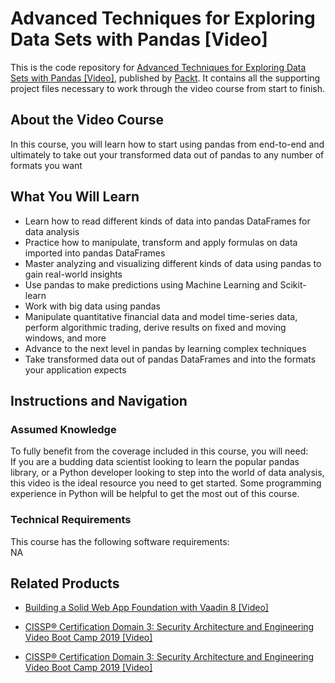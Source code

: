 # Advanced Techniques for Exploring Data Sets with Pandas [Video]
This is the code repository for [Advanced Techniques for Exploring Data Sets with Pandas [Video]](https://www.packtpub.com/big-data-and-business-intelligence/advanced-techniques-exploring-data-sets-pandas-video?utm_source=github&utm_medium=repository&utm_campaign=9781788397599), published by [Packt](https://www.packtpub.com/?utm_source=github). It contains all the supporting project files necessary to work through the video course from start to finish.
## About the Video Course
In this course, you will learn how to start using pandas from end-to-end and ultimately to take out your transformed data out of pandas to any number of formats you want	

<H2>What You Will Learn</H2>
<DIV class=book-info-will-learn-text>
<UL>
<LI>Learn how to read different kinds of data into pandas DataFrames for data analysis 
<LI>Practice how to manipulate, transform and apply formulas on data imported into pandas DataFrames 
<LI>Master analyzing and visualizing different kinds of data using pandas to gain real-world insights 
<LI>Use pandas to make predictions using Machine Learning and Scikit-learn 
<LI>Work with big data using pandas 
<LI>Manipulate quantitative financial data and model time-series data, perform algorithmic trading, derive results on fixed and moving windows, and more 
<LI>Advance to the next level in pandas by learning complex techniques 
<LI>Take transformed data out of pandas DataFrames and into the formats your application expects </LI></UL></DIV>

## Instructions and Navigation
### Assumed Knowledge
To fully benefit from the coverage included in this course, you will need:<br/>
If you are a budding data scientist looking to learn the popular pandas library, or a Python developer looking to step into the world of data analysis, this video is the ideal resource you need to get started. Some programming experience in Python will be helpful to get the most out of this course.	
### Technical Requirements
This course has the following software requirements:<br/>
NA

## Related Products
* [Building a Solid Web App Foundation with Vaadin 8 [Video]](https://www.packtpub.com/application-development/building-solid-web-app-foundation-vaadin-8-video?utm_source=github&utm_medium=repository&utm_campaign=9781788294492)

* [CISSP®️ Certification Domain 3: Security Architecture and Engineering Video Boot Camp 2019 [Video]](https://www.packtpub.com/application-development/cissp-certification-domain-3-security-architecture-and-engineering-video?utm_source=github&utm_medium=repository&utm_campaign=9781838646080)

* [CISSP®️ Certification Domain 3: Security Architecture and Engineering Video Boot Camp 2019 [Video]](https://www.packtpub.com/application-development/cissp-certification-domain-3-security-architecture-and-engineering-video?utm_source=github&utm_medium=repository&utm_campaign=9781838646080)

